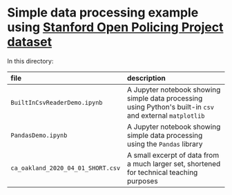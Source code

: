 # Simple data processing example using [Stanford Open Policing Project dataset](https://github.com/stanford-policylab/opp/blob/master/data_readme.md)

In this directory:

|file|description|
|:-|:-|
|`BuiltInCsvReaderDemo.ipynb`|A Jupyter notebook showing simple data processing using Python's built-in `csv` and external `matplotlib`|
|`PandasDemo.ipynb`|A Jupyter notebook showing simple data processing using the `Pandas` library|
|`ca_oakland_2020_04_01_SHORT.csv`|A small excerpt of data from a much larger set, shortened for technical teaching purposes|

